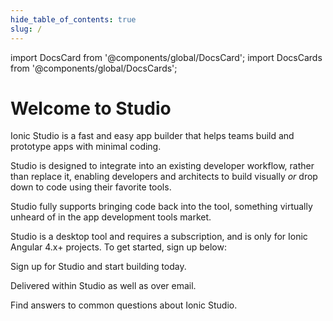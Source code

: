 ```yaml
---
hide_table_of_contents: true
slug: /
---
```


import DocsCard from '@components/global/DocsCard';
import DocsCards from '@components/global/DocsCards';

# Welcome to Studio

Ionic Studio is a fast and easy app builder that helps teams build and prototype apps with minimal coding.

Studio is designed to integrate into an existing developer workflow, rather than replace it, enabling developers and architects to build visually _or_ drop down to code using their favorite tools.

Studio
fully supports bringing code back into the tool, something virtually unheard of in the app development tools market.

Studio is a desktop tool and requires a subscription, and is only for Ionic Angular 4.x+ projects. To get started, sign up below:

<DocsCards class="static-width">
  <DocsCard header="Get Studio" href="https://ionicframework.com/studio?utm_source=docs&utm_medium=website&utm_campaign=studio%20launch" icon="/icons/guide-installation-icon.png">
    <p>Sign up for Studio and start building today.</p>
  </DocsCard>

<DocsCard header="News & Updates" icon="/icons/guide-news-icon.png">
  <p>Delivered within Studio as well as over email.</p>
</DocsCard>

  <DocsCard header="Studio FAQ" href="studio/faq" icon="/icons/guide-faq-icon.png">
    <p>Find answers to common questions about Ionic Studio.</p>
  </DocsCard>
</DocsCards>